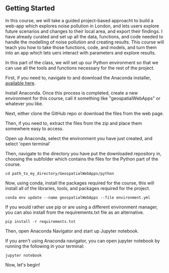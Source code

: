 
## Getting Started

In this course, we will take a guided project-based approacht to build a web-app which explores noise pollution in London, and lets users explore future scenarios and changes to their local area, and export their findings. I have already curated and set up all the data, functions, and code needed to handle the modelling of noise pollution and creating results. This course will teach you how to take those functions, code, and models, and turn them into an app which lets uers interact with parameters and explore results. 

In this part of the class, we will set up our Python environment so that we can use all the tools and functions necessary for the rest of the project. 

First, if you need to, navigate to and download the Anaconda installer, [available here](https://www.anaconda.com/download). 

Install Anaconda. Once this process is completed, create a new environment for this course, call it something like "geospatialWebApps" or whatever you like. 

Next, either clone the GitHub repo or download the files from the web page. 

Then, if you need to, extract the files from the zip and place them somewhere easy to access. 

Open up Anaconda, select the environment you have just created, and select 'open terminal' 

Then, navigate to the directory you have put the downloaded repository in, choosing the subfolder which contains the files for the Python part of the course. 

    cd path_to_my_directory/GeospatialWebApps/python

Now, using conda, install the packages required for the course, this will install all of the libraries, tools, and packages required for the project. 

    conda env update --name geospatialWebApps --file environment.yml

If you would rather use pip or are using a different environment manager, you can also install from the requirements.txt file as an alternative. 

    pip install -r requirements.txt

Then, open Anaconda Navigator and start up Jupyter notebook. 

If you aren't using Anaconda navigator, you can open jupyter notebook by running the following in your terminal:

    jupyter notebook

Now, let's begin! 

